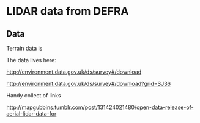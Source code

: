 # LIDAR data from DEFRA

## Data

Terrain data is 

The data lives here: 

http://environment.data.gov.uk/ds/survey#/download

http://environment.data.gov.uk/ds/survey#/download?grid=SJ36



Handy collect of links

http://mapgubbins.tumblr.com/post/131424021480/open-data-release-of-aerial-lidar-data-for